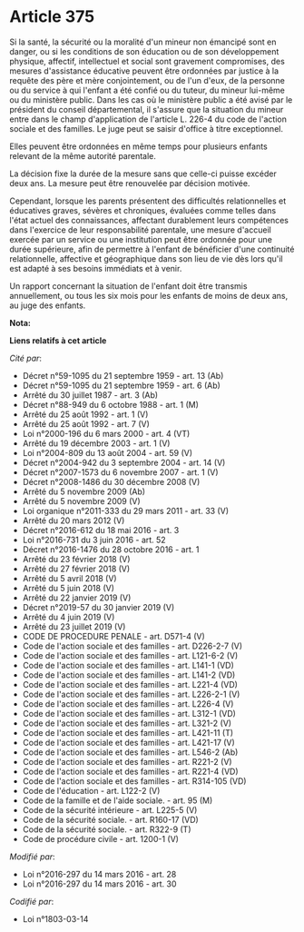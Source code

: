 # Article 375

Si la santé, la sécurité ou la moralité d'un mineur non émancipé sont en danger, ou si les conditions de son éducation ou de
son développement physique, affectif, intellectuel et social sont gravement compromises, des mesures d'assistance éducative
peuvent être ordonnées par justice à la requête des père et mère conjointement, ou de l'un d'eux, de la personne ou du
service à qui l'enfant a été confié ou du tuteur, du mineur lui-même ou du ministère public. Dans les cas où le ministère
public a été avisé par le président du conseil départemental, il s'assure que la situation du mineur entre dans le champ
d'application de l'article L. 226-4 du code de l'action sociale et des familles. Le juge peut se saisir d'office à titre
exceptionnel. 

Elles peuvent être ordonnées en même temps pour plusieurs enfants relevant de la même autorité parentale. 

La décision fixe la durée de la mesure sans que celle-ci puisse excéder deux ans. La mesure peut être renouvelée par décision
motivée. 

Cependant, lorsque les parents présentent des difficultés relationnelles et éducatives graves, sévères et chroniques,
évaluées comme telles dans l'état actuel des connaissances, affectant durablement leurs compétences dans l'exercice de leur
responsabilité parentale, une mesure d'accueil exercée par un service ou une institution peut être ordonnée pour une durée
supérieure, afin de permettre à l'enfant de bénéficier d'une continuité relationnelle, affective et géographique dans son
lieu de vie dès lors qu'il est adapté à ses besoins immédiats et à venir. 

Un rapport concernant la situation de l'enfant doit être transmis annuellement, ou tous les six mois pour les enfants de
moins de deux ans, au juge des enfants.

**Nota:**



**Liens relatifs à cet article**

_Cité par_:

  - Décret n°59-1095 du 21 septembre 1959 - art. 13 (Ab)
  - Décret n°59-1095 du 21 septembre 1959 - art. 6 (Ab)
  - Arrêté du 30 juillet 1987 - art. 3 (Ab)
  - Décret n°88-949 du 6 octobre 1988 - art. 1 (M)
  - Arrêté du 25 août 1992 - art. 1 (V)
  - Arrêté du 25 août 1992 - art. 7 (V)
  - Loi n°2000-196 du 6 mars 2000 - art. 4 (VT)
  - Arrêté du 19 décembre 2003 - art. 1 (V)
  - Loi n°2004-809 du 13 août 2004 - art. 59 (V)
  - Décret n°2004-942 du 3 septembre 2004 - art. 14 (V)
  - Décret n°2007-1573 du 6 novembre 2007 - art. 1 (V)
  - Décret n°2008-1486 du 30 décembre 2008 (V)
  - Arrêté du 5 novembre 2009 (Ab)
  - Arrêté du 5 novembre 2009 (V)
  - Loi organique n°2011-333 du 29 mars 2011 - art. 33 (V)
  - Arrêté du 20 mars 2012 (V)
  - Décret n°2016-612 du 18 mai 2016 - art. 3
  - Loi n°2016-731 du 3 juin 2016 - art. 52
  - Décret n°2016-1476 du 28 octobre 2016 - art. 1
  - Arrêté du 23 février 2018 (V)
  - Arrêté du 27 février 2018 (V)
  - Arrêté du 5 avril 2018 (V)
  - Arrêté du 5 juin 2018 (V)
  - Arrêté du 22 janvier 2019 (V)
  - Décret n°2019-57 du 30 janvier 2019 (V)
  - Arrêté du 4 juin 2019 (V)
  - Arrêté du 23 juillet 2019 (V)
  - CODE DE PROCEDURE PENALE - art. D571-4 (V)
  - Code de l'action sociale et des familles - art. D226-2-7 (V)
  - Code de l'action sociale et des familles - art. L121-6-2 (V)
  - Code de l'action sociale et des familles - art. L141-1 (VD)
  - Code de l'action sociale et des familles - art. L141-2 (VD)
  - Code de l'action sociale et des familles - art. L221-4 (VD)
  - Code de l'action sociale et des familles - art. L226-2-1 (V)
  - Code de l'action sociale et des familles - art. L226-4 (V)
  - Code de l'action sociale et des familles - art. L312-1 (VD)
  - Code de l'action sociale et des familles - art. L321-2 (V)
  - Code de l'action sociale et des familles - art. L421-11 (T)
  - Code de l'action sociale et des familles - art. L421-17 (V)
  - Code de l'action sociale et des familles - art. L546-2 (Ab)
  - Code de l'action sociale et des familles - art. R221-2 (V)
  - Code de l'action sociale et des familles - art. R221-4 (VD)
  - Code de l'action sociale et des familles - art. R314-105 (VD)
  - Code de l'éducation - art. L122-2 (V)
  - Code de la famille et de l'aide sociale. - art. 95 (M)
  - Code de la sécurité intérieure - art. L225-5 (V)
  - Code de la sécurité sociale. - art. R160-17 (VD)
  - Code de la sécurité sociale. - art. R322-9 (T)
  - Code de procédure civile - art. 1200-1 (V)

_Modifié par_:

  - Loi n°2016-297 du 14 mars 2016 - art. 28
  - Loi n°2016-297 du 14 mars 2016 - art. 30

_Codifié par_:

  - Loi n°1803-03-14
